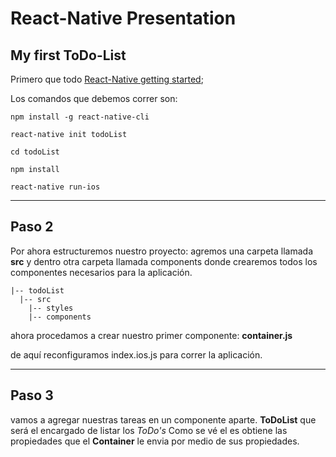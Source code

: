 # React-Native Presentation
## My first ToDo-List  
Primero que todo [React-Native getting started](https://facebook.github.io/react-native/docs/getting-started.html#content);

Los comandos que debemos correr son:

 `npm install -g react-native-cli`

`react-native init todoList`

`cd todoList`

`npm install`

`react-native run-ios`
<hr>

## Paso 2

Por ahora estructuremos nuestro proyecto:
agremos una carpeta llamada **src** y dentro otra carpeta llamada components donde crearemos todos los componentes necesarios para la aplicación.


    |-- todoList
      |-- src
        |-- styles
        |-- components
ahora procedamos a crear nuestro primer componente:
**container.js**

de aquí reconfiguramos index.ios.js para correr la aplicación.

<hr>

## Paso 3
vamos a agregar nuestras tareas en un componente aparte.
**ToDoList** que será el encargado de listar los _ToDo's_
Como se vé el es obtiene las propiedades que el **Container** le envia por medio de sus propiedades.
